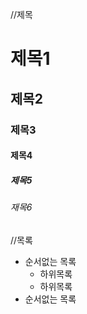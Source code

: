 //제목 
# 제목1
## 제목2
### 제목3
#### 제목4
##### 제목5
###### 재목6

//목록
* 순서없는 목록
  + 하위목록
  + 하위목록
* 순서없는 목록
